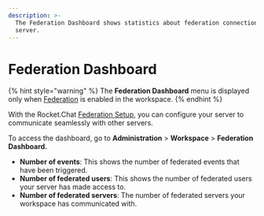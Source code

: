 ```yaml
---
description: >-
  The Federation Dashboard shows statistics about federation connection on your
  server.
---
```


# Federation Dashboard



{% hint style="warning" %}
The **Federation Dashboard** menu is displayed only when [Federation](info.md#federation-info) is enabled in the workspace.
{% endhint %}

With the Rocket.Chat [Federation Setup](settings/federation/), you can configure your server to communicate seamlessly with other servers.

To access the dashboard, go to **Administration** > **Workspace** > **Federation Dashboard.**

* **Number of events**: This shows the number of federated events that have been triggered.
* **Number of federated users**: This shows the number of federated users your server has made access to.
* **Number of federated servers**: The number of federated servers your workspace has communicated with.
